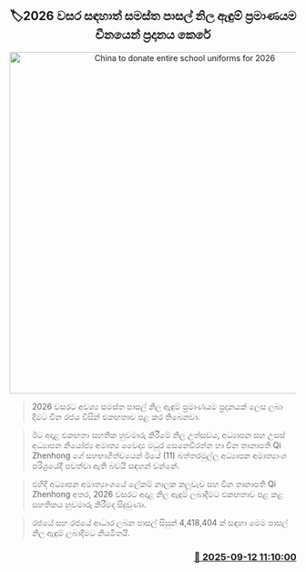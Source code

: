 <p align='center'><b><h2 align='center' title='China to donate entire school uniforms for 2026'>🏷2026 වසර සඳහාත් සමස්ත පාසල් නිල ඇඳුම් ප්‍රමාණයම චීනයෙන් ප්‍රදානය කෙරේ</h2></b></p>
<p align='center'><img src='https://helakuru.sgp1.cdn.digitaloceanspaces.com/esana/images/lib/china-school-okl.jpg' width='600' alt='China to donate entire school uniforms for 2026'></p>

> 2026 වසරට අවශ්‍ය සමස්ත පාසල් නිල ඇඳුම් ප්‍රමාණයම ප්‍රදානයක් ලෙස ලබා දීමට චීන රජය විසින් එකඟතාව පළ කර තිබෙනවා.

> ඊට අදාළ එකඟතා සහතික හුවමාරු කිරීමේ නිල උත්සවය, අධ්‍යාපන සහ උසස් අධ්‍යාපන නියෝජ්‍ය අමාත්‍ය වෛද්‍ය මධුර සෙනෙවිරත්න හා චීන තානාපති Qi Zhenhong ගේ සහභාගිත්වයෙන් ඊයේ (11) බත්තරමුල්ල අධ්‍යාපන අමාත්‍යාංශ පරිශ්‍රයේදී පවත්වා ඇති බවයි සඳහන් වන්නේ.

> එහිදී අධ්‍යාපන අමාත්‍යාංශයේ ලේකම් නාලක කලුවැව සහ චීන තානාපති Qi Zhenhong අතර, 2026 වසරට අදාළ නිල ඇඳුම් ලබාදීමට එකඟතාව පළ කළ සහතිකය හුවමාරු කිරීමද සිදුවුණා.

> රජයේ සහ රජයේ ආධාර ලබන පාසල් සිසුන් 4,418,404 ක් සඳහා මෙම පාසල් නිල ඇඳුම් ලබාදීමට නියමිතයි.



<h3 align='right'><a href='https://www.helakuru.lk/esana/p/113562/'>📅 2025-09-12 11:10:00</a></h3>
